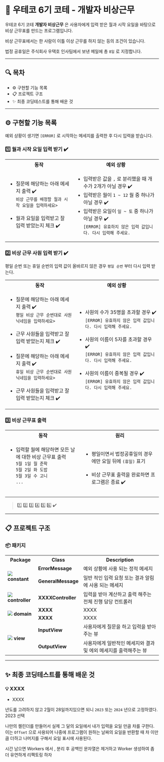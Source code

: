 # 🚨 우테코 6기 코테 - 개발자 비상근무

우테코 6기 코테 **개발자 비상근무** 은 사용자에게 입력 받은 월과 시작 요일을 바탕으로 비상 근무표를 만드는 프로그램입니다.

비상 근무표에서는 한 사람이 이틀 이상 근무를 하지 않는 등의 조건이 있습니다.

법정 공휴일은 주식회사 우택호 인사팀에서 보낸 메일에 총 `8일` 로 지정합니다.

---

## 🔍 목차

- ⚙️ 구현할 기능 목록
- 📋 프로젝트 구조
- ✨ 최종 코딩테스트를 통해 배운 것

---

## ⚙️ 구현할 기능 목록

예외 상황이 생기면 `[ERROR]` 로 시작하는 메세지를 출력한 후 다시 입력을 받습니다.

### 1️⃣ 월과 시작 요일 입력 받기 ✔️

<table>
<tr>
    <th>동작</th>
    <th>예외 상황</th>
</tr>
<tr>
<td><ul>
    <li>
        질문에 해당하는 아래 메세지 출력 ✔️<br>
        <code>비상 근무를 배정할 월과 시작 요일을 입력하세요></code>
    </li><br>
    <li>월과 요일을 입력받고 잘 입력 받았는지 체크 ✔️</li>
</ul></td>
<td><ul>
    <li>입력받은 값을 <code>,</code> 로 분리했을 때 개수가 2개가 아닐 경우 ✔️</li>
    <li>입력받은 월이 <code>1 ~ 12</code> 월 중 하나가 아닐 경우 ✔️</li>
    <li>
        입력받은 요일이 <code>일 ~ 토</code> 중 하나가 아닐 경우 ✔️<br>
        <code>[ERROR] 유효하지 않은 입력 값입니다. 다시 입력해 주세요.</code>
    </li>
</ul></td>
</tr>
</table>

### 2️⃣ 비상 근무 사원 입력 받기 ✔️

평일 순번 또는 휴일 순번의 입력 값이 올바르지 않은 경우 `평일 순번` 부터 다시 입력 받는다.

<table>
<tr>
    <th>동작</th>
    <th>예외 상황</th>
</tr>
<tr>
<td><ul>
    <li>
        질문에 해당하는 아래 메세지 출력 ✔️<br>
        <code>평일 비상 근무 순번대로 사원 닉네임을 입력하세요></code>
    </li><br>
    <li>근무 사원들을 입력받고 잘 입력 받았는지 체크 ✔️</li><br>
    <li>
        질문에 해당하는 아래 메세지 출력 ✔️<br>
        <code>휴일 비상 근무 순번대로 사원 닉네임을 입력하세요></code>
    </li><br>
    <li>근무 사원들을 입력받고 잘 입력 받았는지 체크 ✔️</li>
</ul></td>
<td><ul>
    <li>
        사원의 수가 35명을 초과할 경우 ✔️<br>
        <code>[ERROR] 유효하지 않은 입력 값입니다. 다시 입력해 주세요.</code>
    </li><br>
    <li>
        사원의 이름이 5자를 초과할 경우 ✔️<br>
        <code>[ERROR] 유효하지 않은 입력 값입니다. 다시 입력해 주세요.</code>
    </li><br>
    <li>
        사원의 이름이 중복될 경우 ✔️<br>
        <code>[ERROR] 유효하지 않은 입력 값입니다. 다시 입력해 주세요.</code>
    </li>
</ul></td>
</tr>
</table>

### 3️⃣ 비상 근무표 출력

<table>
<tr>
    <th>동작</th>
    <th>원리</th>
</tr>
<tr>
<td><ul>
    <li>
        입력할 월에 해당하면 모든 날에 대한 비상 근무표 출력<br>
        <code>5월 1일 월 준팍</code><br>
        <code>5월 2일 화 도밥</code><br>
        <code>5월 3일 수 고니</code><br>
        <code>...</code>
    </li><br>
</ul></td>
<td><ul>
    <li>평일이면서 법정공휴일의 경우에만 요일 뒤에 <code>(휴일)</code> 표기</li><br>
    <li>비상 근무표 출력을 완료하면 프로그램은 종료 ✔️</li>
</ul></td>
</tr>
</table>

> 1️⃣ 2️⃣ 3️⃣ 4️⃣ 5️⃣ 6️⃣ ✔️

---

## 📋 프로젝트 구조

### 📦 패키지

<table>
    <tr>
        <th>Package</th>
        <th>Class</th>
        <th>Description</th>
    </tr>
    <tr>
        <td rowspan="2">
            <img src="https://raw.githubusercontent.com/mallowigi/iconGenerator/master/assets/icons/folders/constants.svg?sanitize=true"/>
            <b> constant</b>
        </td>
        <td><b>ErrorMessage</b></td>
        <td>예외 상황에 사용 되는 정적 메세지</td>
    </tr>
    <tr>
        <td><b>GeneralMessage</b></td>
        <td>일반 적인 입력 요청 또는 결과 알림에 사용 되는 메세지</td>
    </tr>
    <tr>
        <td>
            <img src="https://raw.githubusercontent.com/mallowigi/iconGenerator/master/assets/icons/folders/controllers.svg?sanitize=true"/>
            <b> controller</b>
        </td>
        <td><b>XXXXController</b></td>
        <td>입력을 받아 계산하고 출력 해주는 전체 진행 담당 컨트롤러</td>
    </tr>
    <tr>
        <td rowspan="2">
            <img src="https://raw.githubusercontent.com/mallowigi/iconGenerator/master/assets/icons/folders/home.svg?sanitize=true"/>
            <b> domain</b>
        </td>
        <td><b>XXXX</b></td>
        <td>XXXX</td>
    </tr>
    <tr>
        <td><b>XXXX</b></td>
        <td>XXXX</td>
    </tr>
    <tr>
        <td rowspan="2">
            <img src="https://raw.githubusercontent.com/mallowigi/iconGenerator/master/assets/icons/folders/views.svg?sanitize=true"/>
            <b> view</b>
        </td>
        <td><b>InputView</b></td>
        <td>사용자에게 질문을 하고 입력을 받아주는 뷰</td>
    </tr>
    <tr>
        <td><b>OutputView</b></td>
        <td>사용자에게 일반적인 메세지와 결과 및 에외 메세지를 출력해주는 뷰</td>
    </tr>
</table>

---

## ✨ 최종 코딩테스트를 통해 배운 것

### 💡 XXXX

- XXXX

년도를 고려하지 않고 2월이 28일까지있으면 되니 `2023` 또는 `2024` 년으로 고정하였다.
2023 선택

나만의 켈린더를 만들어서 실제 그 달의 요일에서 내가 입력을 요일 만큼 차를 구한다.
이는 `Offset` 으로 사용되어 나중에 프로그램이 원하는 날짜의 요일을 반환할 때 차
이만큼 더하고 나머지를 구해서 요일 표시에 사용된다.

시간 남으면 Workers 에서 , 분리 후 공백인 문자열은 제거하고 Worker 생성하여 좀 더 유연하게 리팩토링 하자
